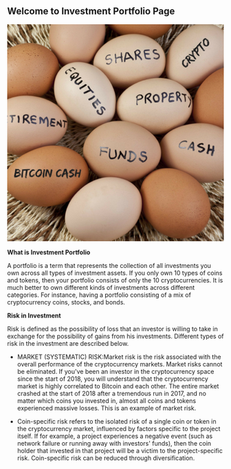 ## Welcome to Investment Portfolio Page

![](images/crypto.jpg)

**What is Investment Portfolio**

A portfolio is a term that represents the collection of all investments you own across all types of investment assets. If you only own 10 types of coins and tokens, 
then your portfolio consists of only the 10 cryptocurrencies. It is much better to own different kinds of investments across different categories. For instance, 
having a portfolio consisting of a mix of cryptocurrency coins, stocks, and bonds.

**Risk in Investment**

Risk is defined as the possibility of loss that an investor is willing to take in exchange for the possibility of gains from his investments. Different types of risk
in the investment are described below.

* MARKET (SYSTEMATIC) RISK:Market risk is the risk associated with the overall performance of the cryptocurrency markets. Market risks cannot be eliminated. 
If you've been an investor in the cryptocurrency space since the start of 2018, you will understand that the cryptocurrency market is highly correlated to Bitcoin 
and each other. The entire market crashed at the start of 2018 after a tremendous run in 2017, and no matter which coins you invested in, almost all coins and 
tokens experienced massive losses. This is an example of market risk.

* Coin-specific risk refers to the isolated risk of a single coin or token in the cryptocurrency market, influenced by factors specific to the project itself. 
If for example, a project experiences a negative event (such as network failure or running away with investors' funds), then the coin holder that 
invested in that project will be a victim to the project-specific risk. Coin-specific risk can be reduced through diversification.













